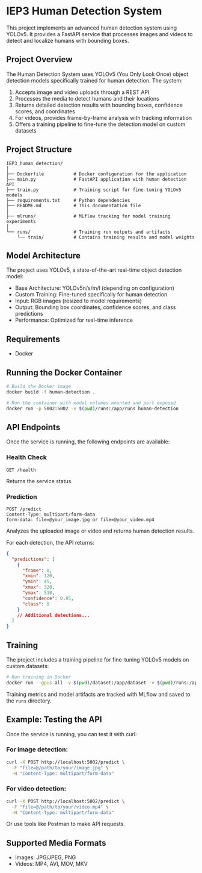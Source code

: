 # IEP3 Human Detection System

This project implements an advanced human detection system using YOLOv5. It provides a FastAPI service that processes images and videos to detect and localize humans with bounding boxes.

## Project Overview

The Human Detection System uses YOLOv5 (You Only Look Once) object detection models specifically trained for human detection. The system:

1. Accepts image and video uploads through a REST API
2. Processes the media to detect humans and their locations
3. Returns detailed detection results with bounding boxes, confidence scores, and coordinates
4. For videos, provides frame-by-frame analysis with tracking information
5. Offers a training pipeline to fine-tune the detection model on custom datasets

## Project Structure

```
IEP3_human_detection/
│
├── Dockerfile           # Docker configuration for the application
├── main.py              # FastAPI application with human detection API
├── train.py             # Training script for fine-tuning YOLOv5 models
├── requirements.txt     # Python dependencies
├── README.md            # This documentation file
│
├── mlruns/              # MLflow tracking for model training experiments
│
└── runs/                # Training run outputs and artifacts
    └── train/           # Contains training results and model weights
```

## Model Architecture

The project uses YOLOv5, a state-of-the-art real-time object detection model:

- Base Architecture: YOLOv5n/s/m/l (depending on configuration)
- Custom Training: Fine-tuned specifically for human detection
- Input: RGB images (resized to model requirements)
- Output: Bounding box coordinates, confidence scores, and class predictions
- Performance: Optimized for real-time inference

## Requirements

- Docker

## Running the Docker Container

```bash
# Build the Docker image
docker build -t human-detection .

# Run the container with model volumes mounted and port exposed
docker run -p 5002:5002 -v $(pwd)/runs:/app/runs human-detection
```

## API Endpoints

Once the service is running, the following endpoints are available:

### Health Check

```
GET /health
```

Returns the service status.

### Prediction

```
POST /predict
Content-Type: multipart/form-data
form-data: file=@your_image.jpg or file=@your_video.mp4
```

Analyzes the uploaded image or video and returns human detection results.

For each detection, the API returns:

```json
{
  "predictions": [
    {
      "frame": 0,
      "xmin": 120,
      "ymin": 45,
      "xmax": 320,
      "ymax": 510,
      "confidence": 0.95,
      "class": 0
    }
    // Additional detections...
  ]
}
```

## Training

The project includes a training pipeline for fine-tuning YOLOv5 models on custom datasets:

```bash
# Run training in Docker
docker run --gpus all -v $(pwd)/dataset:/app/dataset -v $(pwd)/runs:/app/runs human-detection python train.py --data /app/dataset/data.yaml --epochs 100
```

Training metrics and model artifacts are tracked with MLflow and saved to the `runs` directory.

## Example: Testing the API

Once the service is running, you can test it with curl:

### For image detection:

```bash
curl -X POST http://localhost:5002/predict \
  -F "file=@/path/to/your/image.jpg" \
  -H "Content-Type: multipart/form-data"
```

### For video detection:

```bash
curl -X POST http://localhost:5002/predict \
  -F "file=@/path/to/your/video.mp4" \
  -H "Content-Type: multipart/form-data"
```

Or use tools like Postman to make API requests.

## Supported Media Formats

- Images: JPG/JPEG, PNG
- Videos: MP4, AVI, MOV, MKV
